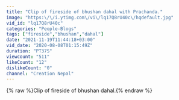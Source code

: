 ```yaml
---
title: "Clip of fireside of bhushan dahal with Prachanda."
image: "https:\/\/i.ytimg.com\/vi\/lq17Q8rU40c\/hqdefault.jpg"
vid_id: "lq17Q8rU40c"
categories: "People-Blogs"
tags: ["fireside","bhushan","dahal"]
date: "2021-11-19T11:44:18+03:00"
vid_date: "2020-08-08T01:15:49Z"
duration: "PT37S"
viewcount: "511"
likeCount: "12"
dislikeCount: "0"
channel: "Creation Nepal"
---
```

{% raw %}Clip of fireside of bhushan dahal.{% endraw %}
